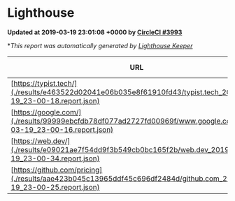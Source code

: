 
# Lighthouse

**Updated at 2019-03-19 23:01:08 +0000 by [CircleCI #3993](https://circleci.com/gh/ItinerisLtd/lighthouse-keeper-example/3993)**

**This report was automatically generated by [Lighthouse Keeper](https://github.com/itinerisltd/lighthouse-keeper)*

| URL | Performance | Accessibility | Best Practices | SEO | PWA | Updated At |
| --- | --- | --- | --- | --- | --- | --- |
| [https://typist.tech/](./results/e463522d02041e06b035e8f61910fd43/typist.tech_2019-03-19_23-00-18.report.json) | 1 |  |  |  |  | 2019-03-19T23:00:18.018Z |
| [https://google.com/](./results/99999ebcfdb78df077ad2727fd00969f/www.google.com_2019-03-19_23-00-16.report.json) | 0.93 | 0.71 | 0.93 | 0.82 | 0.58 | 2019-03-19T23:00:16.806Z |
| [https://web.dev/](./results/e09021ae7f54dd9f3b549cb0bc165f2b/web.dev_2019-03-19_23-00-34.report.json) | 0.95 | 0.93 | 1 | 0.96 | 1 | 2019-03-19T23:00:34.052Z |
| [https://github.com/pricing](./results/aae423b045c13965ddf45c696df2484d/github.com_2019-03-19_23-00-25.report.json) | 0.87 | 0.89 | 0.93 | 0.9 | 0.58 | 2019-03-19T23:00:25.249Z |
